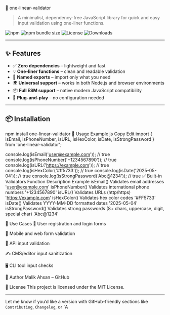  📏 one-linear-validator

> A minimalist, dependency-free JavaScript library for quick and easy input validation using one-liner functions.

![npm](https://img.shields.io/npm/v/one-linear-validator?style=flat-square)
![npm bundle size](https://img.shields.io/bundlephobia/min/one-linear-validator?style=flat-square)
![License](https://img.shields.io/npm/l/one-linear-validator?style=flat-square)
![Downloads](https://img.shields.io/npm/dt/one-linear-validator?style=flat-square)

---

## ✨ Features

- ✅ **Zero dependencies** – lightweight and fast
- 💡 **One-liner functions** – clean and readable validation
- 🔗 **Named exports** – import only what you need
- 🌍 **Universal support** – works in both Node.js and browser environments
- 📦 **Full ESM support** – native modern JavaScript compatibility
- 🧩 **Plug-and-play** – no configuration needed

---

## 📦 Installation


npm install one-linear-validator
🚀 Usage Example
js
Copy
Edit
import {
  isEmail,
  isPhoneNumber,
  isURL,
  isHexColor,
  isDate,
  isStrongPassword
} from 'one-linear-validator';

console.log(isEmail('user@example.com'));         // true
console.log(isPhoneNumber('+1234567890'));        // true
console.log(isURL('https://example.com'));        // true
console.log(isHexColor('#ff5733'));               // true
console.log(isDate('2025-05-04'));                // true
console.log(isStrongPassword('Abc@1234'));        // true
✅ Built-in Validators
Function	Description	Example
isEmail()	Validates email addresses	'user@example.com'
isPhoneNumber()	Validates international phone numbers	'+1234567890'
isURL()	Validates URLs (http/https)	'https://example.com'
isHexColor()	Validates hex color codes	'#FF5733'
isDate()	Validates YYYY-MM-DD formatted dates	'2025-05-04'
isStrongPassword()	Validates strong passwords (8+ chars, uppercase, digit, special char)	'Abc@1234'

💼 Use Cases
🔐 User registration and login forms

📱 Mobile and web form validation

🧾 API input validation

✍️ CMS/editor input sanitization

🖥️ CLI tool input checks

🧠 Author
Malik Ahsan – GitHub

📄 License
This project is licensed under the MIT License.


---

Let me know if you’d like a version with GitHub-friendly sections like `Contributing`, `Changelog`, or `A
